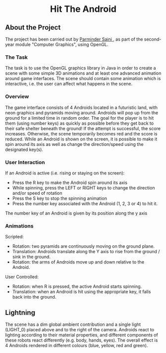 # <h1 align="center"><b>Hit The Android</b></h1>

## About the Project
The project has been carried out by <a href = "https://github.com/Parmo7"> Parminder Saini </a>, as part of the second-year module "Computer Graphics", using OpenGL.

### The Task
The task is to use the OpenGL graphics library in Java in order to create a scene with some simple 3D animations and at least one advanced animation around game interfaces. 
The scene should contain some animation which is interactive, i.e. the user can affect what happens in the scene.


### Overview
The game interface consists of 4 Androids located in a futuristic land, with neon graphics and pyramids
moving around. Androids will pop up from the ground for a limited time in random order. The goal for
the player is to hit them (using number keys) as quickly as possible before they get back to their safe
shelter beneath the ground! If the attempt is successful, the score increases. Otherwise, the scene
temporarily becomes red and the score is reduced. While an Android is shown on the screen, it is possible
to make it spin around its axis as well as change the direction/speed using the designated key(s).

### User Interaction
If an Android is active (i.e. rising or staying on the screen):
<ul>
<li>Press the R key to make the Android spin around its axis</li>
<li>While spinning, press the LEFT or RIGHT keys to change the direction and/or speed of rotation</li>
<li>Press the S key to stop the spinning animation</li>
<li>Press the number key associated with the Android (1, 2, 3 or 4) to hit it.</li>
</ul>
The number key of an Android is given by its position along the y axis

### Animations
Scripted:
<ul>
<li>Rotation: two pyramids are continuously moving on the ground plane.</li>
<li>Translation: Androids translate along the Y axis to rise from the ground / sink in the ground.</li>
<li>Rotation: the arms of Androids move up and down relative to the Android.</li>
</ul>
User Controlled:
<ul>
<li>Rotation: when R is pressed, the active Android starts spinning.</li>
<li>Translation: when an Android is hit using the appropriate key, it falls back into the ground.</li>
</ul>

## Lightning
The scene has a dim global ambient contribution and a single light (LIGHT_0) placed above and to the
right of the camera. Androids react to lighting according to their material properties, and different
components of these robots react differently (e.g. body, hands, eyes). The overall effect is 4 Androids
rendered in different colours (blue, yellow, red and green).

